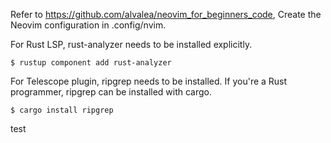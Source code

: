 Refer to https://github.com/alvalea/neovim_for_beginners_code,
Create the Neovim configuration in .config/nvim.

For Rust LSP, rust-analyzer needs to be installed explicitly.
```
$ rustup component add rust-analyzer
```

For Telescope plugin, ripgrep needs to be installed.
If you're a Rust programmer, ripgrep can be installed with cargo.
```
$ cargo install ripgrep
```

test
